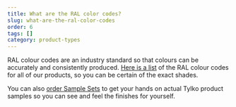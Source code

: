 ```yaml
---
title: What are the RAL color codes?
slug: what-are-the-ral-color-codes
order: 6
tags: []
category: product-types
---
```


RAL colour codes are an industry standard so that colours can be accurately and consistently produced. [Here is a list](http://tips.tylko.com/en/articles/4476119-ral-colour-code-list) of the RAL colour codes for all of our products, so you can be certain of the exact shades.

You can also [order Sample Sets](https://tylko.com/material-samples/) to get your hands on actual Tylko product samples so you can see and feel the finishes for yourself.
